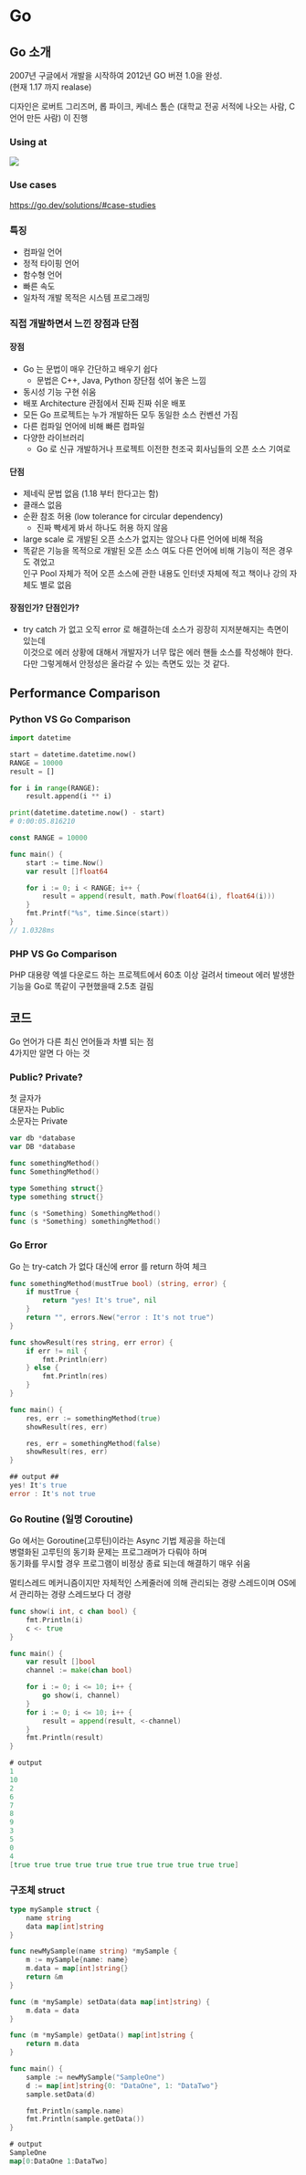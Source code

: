 # Go

## Go 소개
2007년 구글에서 개발을 시작하여 2012년 GO 버젼 1.0을 완성.  
(현재 1.17 까지 realase)  

디자인은 로버트 그리즈머, 롭 파이크, 케네스 톰슨 (대학교 전공 서적에 나오는 사람, C언어 만든 사람) 이 진행

### Using at
![](data/1.png)

### Use cases
https://go.dev/solutions/#case-studies

### 특징
* 컴파일 언어
* 정적 타이핑 언어
* 함수형 언어
* 빠른 속도 
* 일차적 개발 목적은 시스템 프로그래밍

### 직접 개발하면서 느낀 장점과 단점
#### 장점
- Go 는 문법이 매우 간단하고 배우기 쉽다  
  - 문법은 C++, Java, Python 장단점 섞어 놓은 느낌
- 동시성 기능 구현 쉬움
- 배포 Architecture 관점에서 진짜 진짜 쉬운 배포 
- 모든 Go 프로젝트는 누가 개발하든 모두 동일한 소스 컨벤션 가짐
- 다른 컴파일 언어에 비해 빠른 컴파일
- 다양한 라이브러리
  - Go 로 신규 개발하거나 프로젝트 이전한 천조국 회사님들의 오픈 소스 기여로   
  
#### 단점
- 제네릭 문법 없음 (1.18 부터 한다고는 함)
- 클래스 없음
- 순환 참조 허용 (low tolerance for circular dependency) 
  - 진짜 빡세게 봐서 하나도 허용 하지 않음 
- large scale 로 개발된 오픈 소스가 없지는 않으나 다른 언어에 비해 적음
- 똑같은 기능을 목적으로 개발된 오픈 소스 여도 다른 언어에 비해 기능이 적은 경우도 겪었고  
  인구 Pool 자체가 적어 오픈 소스에 관한 내용도 인터넷 자체에 적고 책이나 강의 자체도 별로 없음

#### 장점인가? 단점인가?
- try catch 가 없고 오직 error 로 해결하는데 소스가 굉장히 지저분해지는 측면이 있는데  
이것으로 에러 상황에 대해서 개발자가 너무 많은 에러 핸들 소스를 작성해야 한다.   
다만 그렇게해서 안정성은 올라갈 수 있는 측면도 있는 것 같다.  

## Performance Comparison
### Python VS Go Comparison
```python
import datetime

start = datetime.datetime.now()
RANGE = 10000
result = []

for i in range(RANGE):
    result.append(i ** i)

print(datetime.datetime.now() - start)
# 0:00:05.816210
```
```go
const RANGE = 10000

func main() {
	start := time.Now()
	var result []float64

	for i := 0; i < RANGE; i++ {
		result = append(result, math.Pow(float64(i), float64(i)))
	}
	fmt.Printf("%s", time.Since(start))
}
// 1.0328ms
```

### PHP VS Go Comparison
PHP 대용량 엑셀 다운로드 하는 프로젝트에서 60초 이상 걸려서 timeout 에러 발생한 기능을
Go로 똑같이 구현했을때 2.5초 걸림 

## 코드
Go 언어가 다른 최신 언어들과 차별 되는 점  
4가지만 알면 다 아는 것 

### Public? Private?
첫 글자가  
대문자는 Public  
소문자는 Private
```go
var db *database
var DB *database

func somethingMethod()
func SomethingMethod()

type Something struct{}
type something struct{}

func (s *Something) SomethingMethod()
func (s *Something) somethingMethod()
```


### Go Error
Go 는 try-catch 가 없다 대신에 error 를 return 하여 체크
```go
func somethingMethod(mustTrue bool) (string, error) {
	if mustTrue {
		return "yes! It's true", nil
	}
	return "", errors.New("error : It's not true")
}

func showResult(res string, err error) {
	if err != nil {
		fmt.Println(err)
	} else {
		fmt.Println(res)
	}
}

func main() {
	res, err := somethingMethod(true)
	showResult(res, err)

	res, err = somethingMethod(false)
	showResult(res, err)
}

## output ##
yes! It's true
error : It's not true
```


### Go Routine (일명 Coroutine)
Go 에서는 Goroutine(고루틴)이라는 Async 기법 제공을 하는데   
병렬화된 고루틴의 동기화 문제는 프로그래머가 다뤄야 하며  
동기화를 무시할 경우 프로그램이 비정상 종료 되는데 해결하기 매우 쉬움

멀티스레드 메커니즘이지만 자체적인 스케줄러에 의해 관리되는 경량 스레드이며 
OS에서 관리하는 경량 스레드보다 더 경량

```go
func show(i int, c chan bool) {
	fmt.Println(i)
	c <- true
}

func main() {
	var result []bool
	channel := make(chan bool)

	for i := 0; i <= 10; i++ {
		go show(i, channel)
	}
	for i := 0; i <= 10; i++ {
		result = append(result, <-channel)
	}
	fmt.Println(result)
}

# output
1
10
2
6
7
8
9
3
5
0
4
[true true true true true true true true true true true]
```

### 구조체 struct
```go
type mySample struct {
	name string
	data map[int]string
}

func newMySample(name string) *mySample {
	m := mySample{name: name}
	m.data = map[int]string{}
	return &m
}

func (m *mySample) setData(data map[int]string) {
	m.data = data
}

func (m *mySample) getData() map[int]string {
	return m.data
}

func main() {
	sample := newMySample("SampleOne")
	d := map[int]string{0: "DataOne", 1: "DataTwo"}
	sample.setData(d)

	fmt.Println(sample.name)
	fmt.Println(sample.getData())
}

# output
SampleOne
map[0:DataOne 1:DataTwo]
```